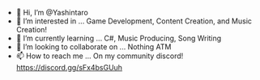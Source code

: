 - 👋 Hi, I’m @Yashintaro
- 👀 I’m interested in ... Game Development, Content Creation, and Music Creation!
- 🌱 I’m currently learning ... C#, Music Producing, Song Writing
- 💞️ I’m looking to collaborate on ... Nothing ATM
- 📫 How to reach me ... On my community discord! https://discord.gg/sFx4bsGUuh
